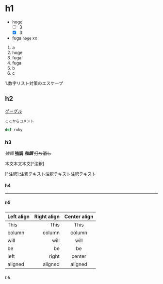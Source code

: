 # h1

- hoge
  - [ ] 3
  - [x] 3
- fuga `hoge` xx

1. a
  1. hoge
  2. fuga
  2. fuga
2. b
3. c

1\.数字リスト対策のエスケープ


## h2

[グーグル](https://google.com)

    ここからコメント

```ruby
def ruby
```

### h3

*強調*
**強調**
***強調***
~~打ち消し~~


本文本文本文\[^注釈]

\[^注釈]:注釈テキスト注釈テキスト注釈テキスト

#### h4

---

##### h5

| Left align | Right align | Center align |
|:-----------|------------:|:------------:|
| This       |        This |     This     |
| column     |      column |    column    |
| will       |        will |     will     |
| be         |          be |      be      |
| left       |       right |    center    |
| aligned    |     aligned |   aligned    |

###### h6

